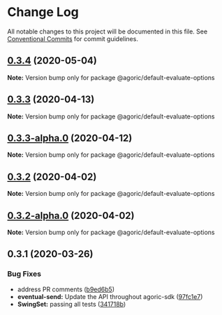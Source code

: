 # Change Log

All notable changes to this project will be documented in this file.
See [Conventional Commits](https://conventionalcommits.org) for commit guidelines.

## [0.3.4](https://github.com/Agoric/agoric-sdk/compare/@agoric/default-evaluate-options@0.3.3...@agoric/default-evaluate-options@0.3.4) (2020-05-04)

**Note:** Version bump only for package @agoric/default-evaluate-options





## [0.3.3](https://github.com/Agoric/agoric-sdk/compare/@agoric/default-evaluate-options@0.3.3-alpha.0...@agoric/default-evaluate-options@0.3.3) (2020-04-13)

**Note:** Version bump only for package @agoric/default-evaluate-options





## [0.3.3-alpha.0](https://github.com/Agoric/agoric-sdk/compare/@agoric/default-evaluate-options@0.3.2...@agoric/default-evaluate-options@0.3.3-alpha.0) (2020-04-12)

**Note:** Version bump only for package @agoric/default-evaluate-options





## [0.3.2](https://github.com/Agoric/agoric-sdk/compare/@agoric/default-evaluate-options@0.3.2-alpha.0...@agoric/default-evaluate-options@0.3.2) (2020-04-02)

**Note:** Version bump only for package @agoric/default-evaluate-options





## [0.3.2-alpha.0](https://github.com/Agoric/agoric-sdk/compare/@agoric/default-evaluate-options@0.3.1...@agoric/default-evaluate-options@0.3.2-alpha.0) (2020-04-02)

**Note:** Version bump only for package @agoric/default-evaluate-options





## 0.3.1 (2020-03-26)


### Bug Fixes

* address PR comments ([b9ed6b5](https://github.com/Agoric/default-evaluate-options/commit/b9ed6b5a510433af968ba233d4e943b939defa1b))
* **eventual-send:** Update the API throughout agoric-sdk ([97fc1e7](https://github.com/Agoric/default-evaluate-options/commit/97fc1e748d8e3955b29baf0e04bfa788d56dad9f))
* **SwingSet:** passing all tests ([341718b](https://github.com/Agoric/default-evaluate-options/commit/341718be335e16b58aa5e648b51a731ea065c1d6))
